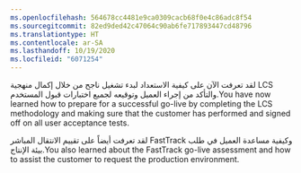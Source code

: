 ```yaml
---
ms.openlocfilehash: 564678cc4481e9ca0309cacb68f0e4c86adc8f54
ms.sourcegitcommit: 82ed9ded42c47064c90ab6fe717893447cd48796
ms.translationtype: HT
ms.contentlocale: ar-SA
ms.lasthandoff: 10/19/2020
ms.locfileid: "6071254"
---
```

<span data-ttu-id="22af2-101">لقد تعرفت الآن على كيفية الاستعداد لبدء تشغيل ناجح من خلال إكمال منهجية LCS والتأكد من إجراء العميل وتوقيعه لجميع اختبارات قبول المستخدم.</span><span class="sxs-lookup"><span data-stu-id="22af2-101">You have now learned how to prepare for a successful go-live by completing the LCS methodology and making sure that the customer has performed and signed off on all user acceptance tests.</span></span>

<span data-ttu-id="22af2-102">لقد تعرفت أيضاً على تقييم الانتقال المباشر FastTrack وكيفية مساعدة العميل في طلب بيئة الإنتاج.</span><span class="sxs-lookup"><span data-stu-id="22af2-102">You also learned about the FastTrack go-live assessment and how to assist the customer to request the production environment.</span></span>

